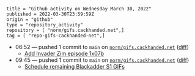 ```
title = "Github activity on Wednesday March 30, 2022"
published = 2022-03-30T23:59:59Z
origin = "github"
type = "repository_activity"
repository = [ "norm/gifs.cackhanded.net",]
tag = [ "repo-gifs-cackhanded-net",]
```

* 06:52 — pushed 1 commit to `main` on [`norm/gifs.cackhanded.net`](https://github.com/norm/gifs.cackhanded.net) ([diff](https://github.com/norm/gifs.cackhanded.net/compare/110721e719a67d31f61eb3ce84602045b7f2fc37..e5b74498a2e938bfbabe03b120f80873c82a67e9))
  * [Add Invader Zim episode 1x07b](https://github.com/norm/gifs.cackhanded.net/commit/e5b74498a2e938bfbabe03b120f80873c82a67e9)
* 09:45 — pushed 1 commit to `main` on [`norm/gifs.cackhanded.net`](https://github.com/norm/gifs.cackhanded.net) ([diff](https://github.com/norm/gifs.cackhanded.net/compare/e5b74498a2e938bfbabe03b120f80873c82a67e9..a93765660d9a4826a468145ad41870f4a7e4d257))
  * [Schedule remaining Blackadder S1 GIFs](https://github.com/norm/gifs.cackhanded.net/commit/a93765660d9a4826a468145ad41870f4a7e4d257)
